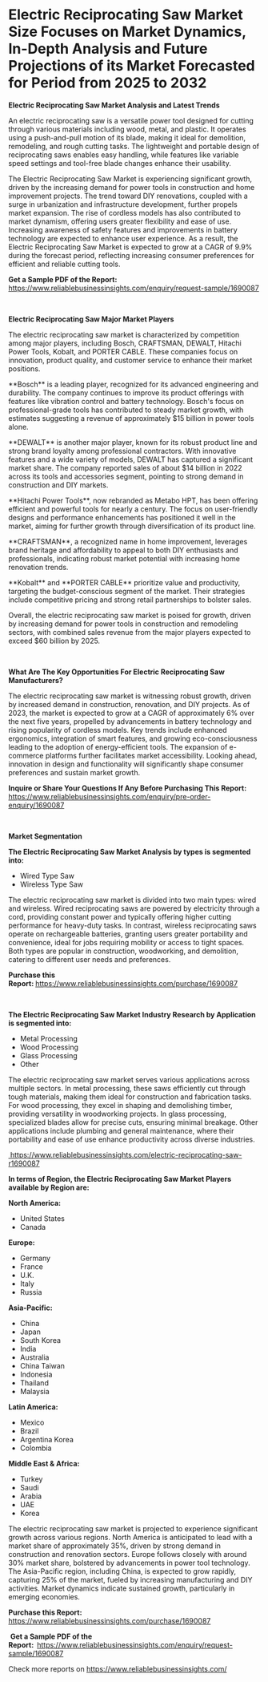 <p><h1>Electric Reciprocating Saw Market Size Focuses on Market Dynamics, In-Depth Analysis and Future Projections of its Market Forecasted for Period from 2025 to 2032</h1></p><p><strong>Electric Reciprocating Saw Market Analysis and Latest Trends</strong></p>
<p><p>An electric reciprocating saw is a versatile power tool designed for cutting through various materials including wood, metal, and plastic. It operates using a push-and-pull motion of its blade, making it ideal for demolition, remodeling, and rough cutting tasks. The lightweight and portable design of reciprocating saws enables easy handling, while features like variable speed settings and tool-free blade changes enhance their usability.</p><p>The Electric Reciprocating Saw Market is experiencing significant growth, driven by the increasing demand for power tools in construction and home improvement projects. The trend toward DIY renovations, coupled with a surge in urbanization and infrastructure development, further propels market expansion. The rise of cordless models has also contributed to market dynamism, offering users greater flexibility and ease of use. Increasing awareness of safety features and improvements in battery technology are expected to enhance user experience. As a result, the Electric Reciprocating Saw Market is expected to grow at a CAGR of 9.9% during the forecast period, reflecting increasing consumer preferences for efficient and reliable cutting tools.</p></p>
<p><strong>Get a Sample PDF of the Report:&nbsp;</strong> <a href="https://www.reliablebusinessinsights.com/enquiry/request-sample/1690087?utm_campaign=3050&utm_medium=2&utm_source=Github&utm_content=ia&utm_term=08042025&utm_id=electric-reciprocating-saw">https://www.reliablebusinessinsights.com/enquiry/request-sample/1690087</a></p>
<p>&nbsp;</p>
<p><strong>Electric Reciprocating Saw Major Market Players</strong></p>
<p><p>The electric reciprocating saw market is characterized by competition among major players, including Bosch, CRAFTSMAN, DEWALT, Hitachi Power Tools, Kobalt, and PORTER CABLE. These companies focus on innovation, product quality, and customer service to enhance their market positions.</p><p>**Bosch** is a leading player, recognized for its advanced engineering and durability. The company continues to improve its product offerings with features like vibration control and battery technology. Bosch's focus on professional-grade tools has contributed to steady market growth, with estimates suggesting a revenue of approximately $15 billion in power tools alone.</p><p>**DEWALT** is another major player, known for its robust product line and strong brand loyalty among professional contractors. With innovative features and a wide variety of models, DEWALT has captured a significant market share. The company reported sales of about $14 billion in 2022 across its tools and accessories segment, pointing to strong demand in construction and DIY markets.</p><p>**Hitachi Power Tools**, now rebranded as Metabo HPT, has been offering efficient and powerful tools for nearly a century. The focus on user-friendly designs and performance enhancements has positioned it well in the market, aiming for further growth through diversification of its product line.</p><p>**CRAFTSMAN**, a recognized name in home improvement, leverages brand heritage and affordability to appeal to both DIY enthusiasts and professionals, indicating robust market potential with increasing home renovation trends.</p><p>**Kobalt** and **PORTER CABLE** prioritize value and productivity, targeting the budget-conscious segment of the market. Their strategies include competitive pricing and strong retail partnerships to bolster sales.</p><p>Overall, the electric reciprocating saw market is poised for growth, driven by increasing demand for power tools in construction and remodeling sectors, with combined sales revenue from the major players expected to exceed $60 billion by 2025.</p></p>
<p>&nbsp;</p>
<p><strong>What Are The Key Opportunities For Electric Reciprocating Saw Manufacturers?</strong></p>
<p><p>The electric reciprocating saw market is witnessing robust growth, driven by increased demand in construction, renovation, and DIY projects. As of 2023, the market is expected to grow at a CAGR of approximately 6% over the next five years, propelled by advancements in battery technology and rising popularity of cordless models. Key trends include enhanced ergonomics, integration of smart features, and growing eco-consciousness leading to the adoption of energy-efficient tools. The expansion of e-commerce platforms further facilitates market accessibility. Looking ahead, innovation in design and functionality will significantly shape consumer preferences and sustain market growth.</p></p>
<p><strong>Inquire or Share Your Questions If Any Before Purchasing This Report:</strong> <a href="https://www.reliablebusinessinsights.com/enquiry/pre-order-enquiry/1690087?utm_campaign=3050&utm_medium=2&utm_source=Github&utm_content=ia&utm_term=08042025&utm_id=electric-reciprocating-saw">https://www.reliablebusinessinsights.com/enquiry/pre-order-enquiry/1690087</a></p>
<p>&nbsp;</p>
<p><strong>Market Segmentation</strong></p>
<p><strong>The Electric Reciprocating Saw Market Analysis by types is segmented into:</strong></p>
<p><ul><li>Wired Type Saw</li><li>Wireless Type Saw</li></ul></p>
<p><p>The electric reciprocating saw market is divided into two main types: wired and wireless. Wired reciprocating saws are powered by electricity through a cord, providing constant power and typically offering higher cutting performance for heavy-duty tasks. In contrast, wireless reciprocating saws operate on rechargeable batteries, granting users greater portability and convenience, ideal for jobs requiring mobility or access to tight spaces. Both types are popular in construction, woodworking, and demolition, catering to different user needs and preferences.</p></p>
<p><strong>Purchase this Report:&nbsp;</strong><a href="https://www.reliablebusinessinsights.com/purchase/1690087?utm_campaign=3050&utm_medium=2&utm_source=Github&utm_content=ia&utm_term=08042025&utm_id=electric-reciprocating-saw">https://www.reliablebusinessinsights.com/purchase/1690087</a></p>
<p>&nbsp;</p>
<p><strong>The Electric Reciprocating Saw Market Industry Research by Application is segmented into:</strong></p>
<p><ul><li>Metal Processing</li><li>Wood Processing</li><li>Glass Processing</li><li>Other</li></ul></p>
<p><p>The electric reciprocating saw market serves various applications across multiple sectors. In metal processing, these saws efficiently cut through tough materials, making them ideal for construction and fabrication tasks. For wood processing, they excel in shaping and demolishing timber, providing versatility in woodworking projects. In glass processing, specialized blades allow for precise cuts, ensuring minimal breakage. Other applications include plumbing and general maintenance, where their portability and ease of use enhance productivity across diverse industries.</p></p>
<p><a href="https://www.reliablebusinessinsights.com/electric-reciprocating-saw-r1690087?utm_campaign=3050&utm_medium=2&utm_source=Github&utm_content=ia&utm_term=08042025&utm_id=electric-reciprocating-saw">&nbsp;https://www.reliablebusinessinsights.com/electric-reciprocating-saw-r1690087</a></p>
<p><strong>In terms of Region, the Electric Reciprocating Saw Market Players available by Region are:</strong></p>
<p>
    <p> <strong> North America: </strong>
        <ul>
            <li>United States</li>
            <li>Canada</li>
        </ul>
        </p> 
    <p> <strong> Europe: </strong>
        <ul>
            <li>Germany</li>
            <li>France</li>
            <li>U.K.</li>
            <li>Italy</li>
            <li>Russia</li>
        </ul>
        </p> 
    <p> <strong> Asia-Pacific: </strong>
        <ul>
            <li>China</li>
            <li>Japan</li>
            <li>South Korea</li>
            <li>India</li>
            <li>Australia</li>
            <li>China Taiwan</li>
            <li>Indonesia</li>
            <li>Thailand</li>
            <li>Malaysia</li>
        </ul>
        </p> 
    <p> <strong> Latin America: </strong>
        <ul>
            <li>Mexico</li>
            <li>Brazil</li>
            <li>Argentina Korea</li>
            <li>Colombia</li>
        </ul>
        </p> 
    <p> <strong> Middle East & Africa: </strong>
        <ul>
            <li>Turkey</li>
            <li>Saudi</li>
            <li>Arabia</li>
            <li>UAE</li>
            <li>Korea</li>
        </ul>
    </p>
    </p>
<p><p>The electric reciprocating saw market is projected to experience significant growth across various regions. North America is anticipated to lead with a market share of approximately 35%, driven by strong demand in construction and renovation sectors. Europe follows closely with around 30% market share, bolstered by advancements in power tool technology. The Asia-Pacific region, including China, is expected to grow rapidly, capturing 25% of the market, fueled by increasing manufacturing and DIY activities. Market dynamics indicate sustained growth, particularly in emerging economies.</p></p>
<p><strong>Purchase this Report: </strong><a href="https://www.reliablebusinessinsights.com/purchase/1690087?utm_campaign=3050&utm_medium=2&utm_source=Github&utm_content=ia&utm_term=08042025&utm_id=electric-reciprocating-saw">https://www.reliablebusinessinsights.com/purchase/1690087</a></p>
<p>&nbsp;<strong>Get a Sample PDF of the Report:&nbsp;&nbsp;</strong><a href="https://www.reliablebusinessinsights.com/enquiry/request-sample/1690087?utm_campaign=3050&utm_medium=2&utm_source=Github&utm_content=ia&utm_term=08042025&utm_id=electric-reciprocating-saw">https://www.reliablebusinessinsights.com/enquiry/request-sample/1690087</a></p>
<p><strong></strong></p>
<p>Check more reports on <a href="https://www.reliablebusinessinsights.com/?utm_campaign=3050&utm_medium=2&utm_source=Github&utm_content=ia&utm_term=08042025&utm_id=electric-reciprocating-saw">https://www.reliablebusinessinsights.com/</a></p>